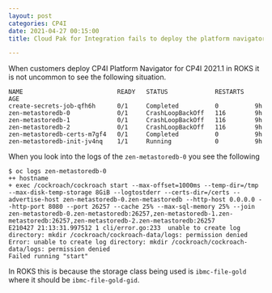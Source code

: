 ```yaml
---
layout: post
categories: CP4I
date: 2021-04-27 00:15:00
title: Cloud Pak for Integration fails to deploy the platform navigator

---
```


When customers deploy CP4I Platform Navigator for CP4I 2021.1 in ROKS it is not uncommon to see the following situation.

```
NAME                          READY   STATUS             RESTARTS   AGE
create-secrets-job-qfh6h      0/1     Completed          0          9h
zen-metastoredb-0             0/1     CrashLoopBackOff   116        9h
zen-metastoredb-1             0/1     CrashLoopBackOff   116        9h
zen-metastoredb-2             0/1     CrashLoopBackOff   116        9h
zen-metastoredb-certs-m7gf4   0/1     Completed          0          9h
zen-metastoredb-init-jv4nq    1/1     Running            0          9h
```


<!--more-->

When you look into the logs of the `zen-metastoredb-0`  you see the following

```
$ oc logs zen-metastoredb-0
++ hostname
+ exec /cockroach/cockroach start --max-offset=1000ms --temp-dir=/tmp --max-disk-temp-storage 8GiB --logtostderr --certs-dir=/certs --advertise-host zen-metastoredb-0.zen-metastoredb --http-host 0.0.0.0 --http-port 8080 --port 26257 --cache 25% --max-sql-memory 25% --join zen-metastoredb-0.zen-metastoredb:26257,zen-metastoredb-1.zen-metastoredb:26257,zen-metastoredb-2.zen-metastoredb:26257
E210427 21:13:31.997512 1 cli/error.go:233  unable to create log directory: mkdir /cockroach/cockroach-data/logs: permission denied
Error: unable to create log directory: mkdir /cockroach/cockroach-data/logs: permission denied
Failed running "start"
```

In ROKS this is because the storage class being used is `ibmc-file-gold` where it should be `ibmc-file-gold-gid`.
